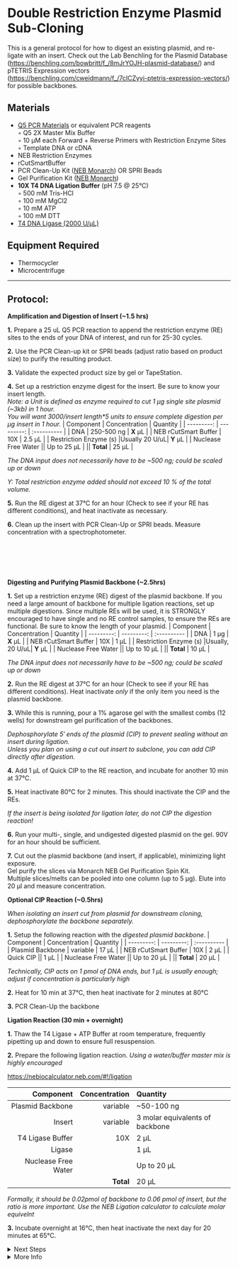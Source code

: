 Double Restriction Enzyme Plasmid Sub-Cloning
================================================================================
This is a general protocol for how to digest an existing plasmid, and re-ligate with 
an insert. Check out the Lab Benchling for the Plasmid Database (https://benchling.com/bowbritt/f_/8mJrYOJH-plasmid-database/) 
and pTETRIS Expression vectors (https://benchling.com/cweidmann/f_/7cICZyyi-ptetris-expression-vectors/) for possible backbones.

Materials
--------------------------------------------------------------------------------
  * [Q5 PCR Materials](https://www.neb.com/en-us/products/m0492-q5-high-fidelity-2x-master-mix) or equivalent PCR reagents  
    ◦ Q5 2X Master Mix Buffer   
    ◦ 10 µM each Forward + Reverse Primers with Restriction Enzyme Sites  
    ◦ Template DNA or cDNA
  * NEB Restriction Enzymes
  * rCutSmartBuffer
  * PCR Clean-Up Kit ([NEB Monarch](https://www.neb.com/en-us/products/t1030-monarch-pcr-dna-cleanup-kit-5-ug)) OR SPRI Beads
  * Gel Purification Kit ([NEB Monarch](https://www.neb.com/en-us/products/t1120-monarch-spin-dna-gel-extraction-kit))
  * **10X T4 DNA Ligation Buffer** (pH 7.5 @ 25°C)  
    ◦ 500 mM Tris-HCl  
    ◦ 100 mM MgCl2  
    ◦ 10 mM ATP  
    ◦ 100 mM DTT   
  * [T4 DNA Ligase (2000 U/µL)](https://www.neb.com/en-us/products/m0202-t4-dna-ligase)

Equipment Required
--------------------------------------------------------------------------------
  * Thermocycler
  * Microcentrifuge

___
Protocol:
--------------------------------------------------------------------------------
**Amplification and Digestion of Insert (~1.5 hrs)** 

**1.** Prepare a 25 uL Q5 PCR reaction to append the restriction enzyme (RE) sites to the ends of your DNA of interest, and run for 25-30 cycles.

 **2.** Use the PCR Clean-up kit or SPRI beads (adjust ratio based on product size) to purify the resulting product.

 **3.** Validate the expected product size by gel or TapeStation.

 **4.** Set up a restriction enzyme digest for the insert. Be sure to know your insert length. <br/> 
 _Note: a Unit is defined as enzyme required to cut 1 µg single site plasmid (~3kb) in 1 hour._ <br/>
 _You will want 3000/insert length*5 units to ensure complete digestion per µg insert in 1 hour._
| Component | Concentration | Quantity | 
  | ---------: | ---------: | :---------- |
  | DNA | 250-500 ng | **X**  µL | 
  | NEB rCutSmart Buffer | 10X | 2.5  µL |
  | Restriction Enzyme (s) |Usually 20 U/uL| **Y**  µL |
  | Nuclease Free Water || Up to 25  µL |
  || **Total** | 25 µL |
 
 *The DNA input does not necessarily have to be ~500 ng; could be scaled up or down*
 
 *Y: Total restriction enzyme added should not exceed 10 % of the total volume.*

 **5.** Run the RE digest at 37°C for an hour (Check to see if your RE has different conditions), and heat inactivate as necessary.

 **6.** Clean up the insert with PCR Clean-Up or SPRI beads. Measure concentration with a spectrophotometer.

<br/><br/><br/><br/>

**Digesting and Purifying Plasmid Backbone (~2.5hrs)**

**1.** Set up a restriction enzyme (RE) digest of the plasmid backbone. If you need a large amount of backbone for multiple ligation reactions, set up multiple digestions. Since multiple REs will be used, it is STRONGLY encouraged to have single and no RE control samples, to ensure the REs are functional. Be sure to know the length of your plasmid.
| Component | Concentration | Quantity | 
  | ---------: | ---------: | :---------- |
  | DNA | 1 µg  | **X**  µL | 
  | NEB rCutSmart Buffer | 10X | 1  µL |
  | Restriction Enzyme (s) |Usually, 20 U/uL| **Y**  µL |
  | Nuclease Free Water || Up to 10  µL |
  || **Total** | 10 µL |
  
*The DNA input does not necessarily have to be ~500 ng; could be scaled up or down*

 **2.** Run the RE digest at 37°C for an hour (Check to see if your RE has different conditions). Heat inactivate *only* if the only item you need is the plasmid backbone.

 **3.** While this is running, pour a 1% agarose gel with the smallest combs (12 wells) for downstream gel purification of the backbones.

 _Dephosphorylate 5′ ends of the plasmid (CIP) to prevent sealing without an insert during ligation._ <br/> _Unless you plan on using a cut out insert to subclone, you can add CIP directly after digestion._

 **4.** Add 1 µL of Quick CIP to the RE reaction, and incubate for another 10 min at 37°C. 

 **5.** Heat inactivate 80°C for 2 minutes. This should inactivate the CIP and the REs.

 _If the insert is being isolated for ligation later, do not CIP the digestion reaction!_

 **6.** Run your multi-, single, and undigested digested plasmid on the gel. 90V for an hour should be sufficient.

 **7.** Cut out the plasmid backbone (and insert, if applicable), minimizing light exposure. <br/>
 Gel purify the slices via Monarch NEB Gel Purification Spin Kit. <br/>
 Multiple slices/melts can be pooled into one column (up to 5 µg). Elute into 20 µl and measure concentration.

**Optional CIP Reaction (~0.5hrs)**

_When isolating an insert cut from plasmid for downstream cloning, dephosphorylate the backbone separately._ 

**1.** Setup the following reaction with the *digested plasmid backbone*.
| Component | Concentration | Quantity | 
  | ---------: | ---------: | :---------- |
  | Plasmid Backbone | variable  | 17  µL | 
  | NEB rCutSmart Buffer | 10X | 2  µL |
  | Quick CIP || 1  µL |
  | Nuclease Free Water || Up to 20  µL |
  || **Total** | 20 µL |

*Technically, CIP acts on 1 pmol of DNA ends, but 1 µL is usually enough; adjust if concentration is particularly high*

**2.** Heat for 10 min at 37°C, then heat inactivate for 2 minutes at 80°C

**3.** PCR Clean-Up the backbone

**Ligation Reaction (30 min + overnight)**
  
  **1.** Thaw the T4 Ligase + ATP Buffer at room temperature, frequently pipetting up and down to ensure full resuspension.

  **2.** Prepare the following ligation reaction. *Using a water/buffer master mix is highly encouraged*

https://nebiocalculator.neb.com/#!/ligation
  
| Component | Concentration | Quantity | 
  | ---------: | ---------: | :---------- |
  | Plasmid Backbone | variable  | ~50-100 ng |
  | Insert | variable  | 3 molar equivalents of backbone | 
  | T4 Ligase Buffer | 10X | 2  µL |
  | Ligase || 1  µL |
  | Nuclease Free Water || Up to 20  µL |
  || **Total** | 20 µL |

  *Formally, it should be 0.02pmol of backbone to 0.06 pmol of insert, but the ratio is more important. Use the NEB Ligation calculator to calculate molar equivelnt*

  **3.** Incubate overnight at 16°C, then heat inactivate the next day for 20 minutes at 65°C.

  

<details>
  <summary>Next Steps</summary>
  
</p> <a href="./Transforming-Compotent-Cells.md">
Transforming Compotent Cells</a>

</details>

<details>
  <summary>More Info</summary>
  
  <a href="https://www.website.com/just-copy-paste-your-target-website-here.html](https://www.neb.com/en-us/tools-and-resources/usage-guidelines/cloning-guide?srsltid=AfmBOoocwspyvZkT2YmG7L6xBMkEeglV3-dzmP6ptGuqFeQIJb9pek5m">
NEB Cloning Info</a>  

</details>
